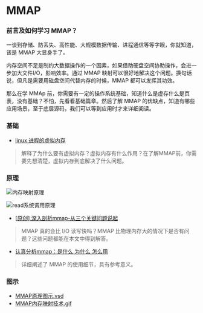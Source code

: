 # MMAP

### 前言及如何学习 MMAP？

一谈到存储、防丢失、高性能、大规模数据传输、进程通信等等字眼，你就知道，该是 MMAP 大显身手了。

内存空间不足是制约大数据操作的一个因素，如果借助硬盘空间协助操作，会进一步加大文件I/O，影响效率。通过 MMAP 映射可以很好地解决这个问题。换句话说，但凡是需要用磁盘空间代替内存的时候，MMAP 都可以发挥其功效。

那么在学 MMAp 前，你需要有一定的操作系统基础，知道什么是虚存什么是页表，没有基础？不怕，先看看基础篇章。然后了解 MMAP 的优缺点，知道有哪些应用场景，至于底层源码，我们可以等到应用时才来详细阅读。

### 基础
- [linux 进程的虚拟内存](https://blog.csdn.net/fengxinlinux/article/details/52071766)
> 解释了为什么要有虚拟内存？虚拟内存有什么作用？在了解MMAP前，你需要先想清楚，虚拟内存到底解决了什么问题。

### 原理

![内存映射原理](http://images.cnitblog.com/blog/552564/201401/02145318-a28b8755b7e447c599a1a1895858a9c6.gif)

![read系统调用原理](http://images.cnitblog.com/blog/552564/201401/02145346-f97b72a1aee84cb59075fed5da0bae62.gif)

- [[原创] 深入剖析mmap-从三个关键问题说起](https://www.jianshu.com/p/eece39beee20)
> MMAP 真的会比 I/O 读写快吗？MMAP 比物理内存大的情况下是否有问题？这些问题都能在本文中得到解答。

- [认真分析mmap：是什么 为什么 怎么用](https://www.cnblogs.com/huxiao-tee/p/4660352.html)
> 详细阐述了 MMAP 的使用细节，具有参考意义。

### 图示

- [MMAP原理图示.vsd](https://github.com/feelschaotic/AndroidKnowledgeSystem/tree/master/8.%20%E5%85%B6%E4%BB%96/Linux/MMAP原理图示.vsd)
- [MMAP内存映射技术.gif](https://github.com/feelschaotic/AndroidPrincipleAnimation/blob/master/MMAP%E5%86%85%E5%AD%98%E6%98%A0%E5%B0%84%E6%8A%80%E6%9C%AF.gif)